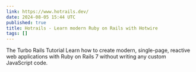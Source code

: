 ```yaml
---
link: https://www.hotrails.dev/
date: 2024-08-05 15:44 UTC
published: true
title: Hotrails - Learn modern Ruby on Rails with Hotwire
tags: []
---
```


The Turbo Rails Tutorial
Learn how to create modern, single-page, reactive web applications with Ruby on Rails 7 without writing any custom JavaScript code.
